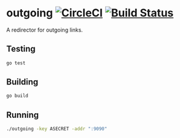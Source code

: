 outgoing [![CircleCI](https://circleci.com/gh/mozilla-services/outgoing/tree/master.svg?style=svg)](https://circleci.com/gh/mozilla-services/outgoing/tree/master) [![Build Status](https://travis-ci.org/mozilla-services/outgoing.svg?branch=master)](https://travis-ci.org/mozilla-services/outgoing)
========

A redirector for outgoing links.


Testing
-------
```bash
go test
```

Building
-----
```bash
go build
```

Running
-------
```bash
./outgoing -key ASECRET -addr ":9090"
```
